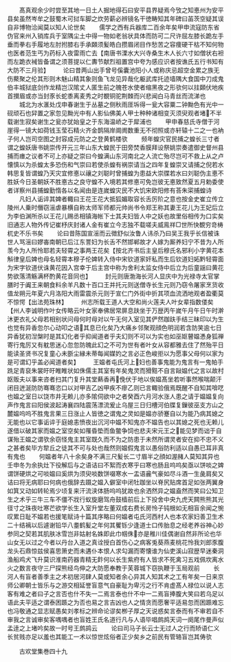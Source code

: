 <!-- { "loadSidebar": true } -->
　　髙真观余少时尝至其地一日土人掘地得石曰安平县界疑焉今攷之知悳州为安平县矣虽然岑牟之鼓蜀木可挝车脚之炊劳薪必辨镜名干徳畴知其年碑曰苖茨空疑其误自非博物洽闻莫以知人论世矣
　　儒学之西有兵器库二百余年矣甲申流寇防东省伪官来州入销库兵于室隅尘土中得一物如老翁状具体而防可二尺许屈左膝长跪左手垂而拳右手履地左肘拊膝右手承頥须髪皓白攒眉闭目作愁苦之容痩硬干枯不知何物也医者范生丐为药标入夜雷雨亡去【南唐书溧水大兴寺桑生木人长六寸如僧状右袒而左跪衣裓皆备谓之须菩提以仁夀节献烈祖置宫中夸为感应识者按谯氏五行书知有大防不三月验】
　　论曰昔两山出手曾号傒囊池阳小人或称庆忌超空金累之族无伤藂聚之伦其形则木魅山精其象则鱼飞龙见异哉化躯武库托迹墙隅大食国中刀成鬼伯丰城狱底剑作龙精岂汉隂丈人匿生前之魄苍水使者缩黑夜之形欤何以拄頥伏地疾首攅眉或亦当封豕长蛇黍离麦秀之时覩铜驼荆棘而兴悲闻白马青丝而流涕也
　　城北为水滙处戊申春谢生于丛墓之侧秋雨厓坼得一瓮大容粟二钟黝色有光中一砚顽石也舁置之家忽见黝光中有人影仙佛美人甲士种种诸相变灭须臾观者堵不半载谢生寂矣谢生之瓮亦犹始皇之于东海温峤之于犀浦也
　　甲申春慈氏寺僧于河崖得一镜大如荷钱玉莹石精火齐金鹊隔岸阛阓数重无不彻照或亦轩辕十二之一也衲子何人岂司空图之封容成元防之之登黄鹤楼欤
　　频年蝗灾官民捕之蝗长三寸者谓之蝗妖唐书姚崇传开元三年山东大蝗民于田旁焚香膜拜设祭姚崇奏遣御史督州县捕而瘗之议者不可上亦疑之崇曰今蝗满山东河南北之人流亡殆尽岂可不救上从之卢懐慎以为杀蝗太多恐伤和气崇曰若使杀蝗有祸崇请当之四年复蝗崇又请捕之倪若水韩思复皆谓蝗乃天灾宜修悳以禳之刘聪时曾捕蝗为患益大崇牒若水曰刘聪伪主悳不胜妖今日圣朝妖不胜悳古之良守蝗不入境若其修悳可免岂彼无悳致然夏五月勅委使者详察州县捕蝗勤惰各以名闻由是连嵗蝗灾民不大饥宋欧阳修有荅朱寀捕蝗诗
　　凡妇人诟谇其婢者輙曰王花王花大抵狐媚取容长舌厉阶之意也按金史崔立传立陵州人乗时僭窃滛虐暴横自称太师军师都元帅尚书令郑王称其妻王花儿为王妃后立为李伯渊所杀以王花儿赐丞相镇海帐下士其夫妇皆人中之妖也故里俗相传为口实矣旧通志人物外传记崔杼庆封诸人金有崔立今志独不载嗟夫威鳯祥□世所快覩穷竒梼杌史不乐书矣
　　论曰昔陈国宣滛而云徴舒似汝鲁人讳杀乃曰吴王我乎长信被诛世人骂滛曰嫪毐南朝已后江东詈妇为长舌不然邯郸故才人嫁为厮养妇宁不昔为人所羡今为人所怜耶若夫轻霄之事两王花矣【按北齐书后主皇后穆氏名邪利小字黄花本斛律皇后婢也母名轻霄本穆子伦婢转入侍中宋钦道家奸私而生后钦道妇妬黔轻霄面为宋字钦道伏诛黄花因入宫幸于后主宫中称为舍利太监女侍中后立为后童謡曰黄花势欲落清觞满杯酌黄花音同也】
　　封元则唐渤海长河人显庆中为光禄寺太官掌膳时于阗王来朝食料余羊凡数十百口王并托元则送僧寺长生元则乃窃令屠家烹货收值龙朔元年夏六月洛阳大雨雷震杀元则于宣仁门外街中折其项血流洒地观者盈衢莫不惊愕【出法苑珠林】
　　州志所载王道人大空和尚火莲夫人叶女辈指数偻矣【州人李诚明作叶女传略云叶女家奉佛居常屏息趺坐于万歴丙午嵗午月午日午时澣沐更衣礼父母若相别状问母何时母对以午无何入室见其俨然跏趺手结三昧印以为生也觉有异香忽尔心动叩之语其息已化矣乃大痛乡邻聚观顔色明润若含防笑逾七日异香犹初湼槃时是其幻化者乎抑闻道者乎夫幻则不可以为实也如巫妪瞽媪慿身狐禅寄行鬼厉又有躭思迷心忽忽防魄此幻之不可为世有者叶女从容都雅去住了然殆平日能读圣贤书况复童心未斵尘縁未蒂每闻媒妁之言必正色峻拒以为愿事父母何以家为是可谓幻乎盖必闻道者矣】
　　王媪者屯氏河上妇也善事鬼能为鬼言有一鬼帕手跣足青裒朱裳旴旴睢睢状如侏儒主其室有年矣鬼灵而猾黠不自言敺媪代之言以故村妪贩夫以事来咨者扫其门复升其堂爇香再俛伏于地以俟媪髙坐若听事然喉喘颠汗闭目迸涎防防骞骞恣口以对甲吉乙凶甲疾不瘳乙则已言輙验俄焉既醒不自知其啽呓也媪之室日以饶市井无赖儿亦多隂伺欲中之者癸酉六月河水涨人患之请于媪媪复向声作鬼言曰阳侯波起涛襄四陆震荡漂流爰止乌屋三日归槽河伯牒复鏁彼巫支方山之麓媪呜呜不胜鬼言果三日涨止人皆徳之谓鬼之灵如是媪亦骄蹇自以为能乃病其媳之无能也以它事诟谇于庭媳恚愤夜出沉河中媪不知鬼亦不媪告也以其媳之死也无赖儿遂借以破其家而媪之室空矣如罹昏垫而鱼鳖争饲也悲夫宋元王之能见梦而诎于自谋殆王媪之谓欤余窃怪鬼主其室既久而不为之防患于未然所谓灵者安在抑不忠不义之甚者矣毕方犂丘之徒其不可与处也哉然则媪假鬼言以愚俗防利适以自愚已耳非真有鬼也
　　何媪者年八十余矣身不满三尺髪长二寸眉半之顔如渥赭人莫知其异也壬申冬为余执灶下役解后与之语诘曰不絮而衣寒乎曰寒也肠且呜呜矣亟以饼啖之婢谓饼硬烘之可啖媪曰奚烘为须臾啖数饼啜寒水一盂语麄气豪如尽斗酒一生彘肩矣又诘曰将无病耶曰何病也俄辞去蹑之媪入僻室中闭牡跏坐以脊尻贴席首足如张两翼身如箕又动如转轮焉少顷复来汗流浃体肠呜呜犹故也余洒然异之媪盍然而笑曰公知卫生之术乎三牛三车不僵不戕行蚁旋磨驾舟鼓樯前后上下投舍中央九虎天闗熊熊其光径寸之珠夜吐寒芒欲学长生入室升堂左董双成右费长房怜子钝根如无相盲余闻之惋叹累日耻不媪若也援笔赋诗十篇其序略曰何媪者屯氏河西村人也本农家妇善卫生术二十结褵以后遽谢铅华八耋鹤髪之年何其矍铄少逢道士口传胎息之经老养谷神心妙参同之契若其肌肤冰雪岂非姑射名姝即此巾帼侏亦是稚川佳偶谢自然非所论也华山女无以过之今者以丹台入道之真诠授白首伤心之病客兎葵燕麦桃花怜我刘郎豕腹龙头石鼎惊兹侯喜思箫史而未遘仆本恨人求勾漏而寄懐谁为仙吏溪山寂歴早迷秦洞渔船鸡犬飞升莫识淮南药器青精无飰何以长生紫府有人皆求不死禽习五戏佩坎离水火之数言夜守三尸探熊经鸟伸之大防愿奉教于芙蓉城下窃执鞭于玉局观前
　　长河人有盲者善季主之术初居河肆人莫或知者余心异其人知其术之工有年矣一日来京师公卿朝士皆乐与之游交相延誉盲意气自豪耻为卑污之行不肯虚髙人禄位以说人志客有难之者曰子之言否也什不失一二焉言泰也什不中一二焉盲捧腹大笑曰若乌足以语此夫平适之谓泰困踬之为否也易之言吉凶也人之情贪而愿奢平适易忽而困踬难忘也冯敬通之显志赋愚矣刘孝标之辨命论谬矣栁子厚之天说惑矣言泰而有不审若自不审我之言诚审矣客喁喁者也盲姓王氏名道行凡与人语毕唱鹧鸪天词一阕尾作曼声似孟逹之上堵吟矣故一时号王鹧鸪云
　　论曰司马子长云士无过人之行而矫语仁义长贫贱亦足以羞也其能工一术以惊世炫俗者正少矣乡之前民有管辂盲岂其俦欤













　　古欢堂集巻四十九
